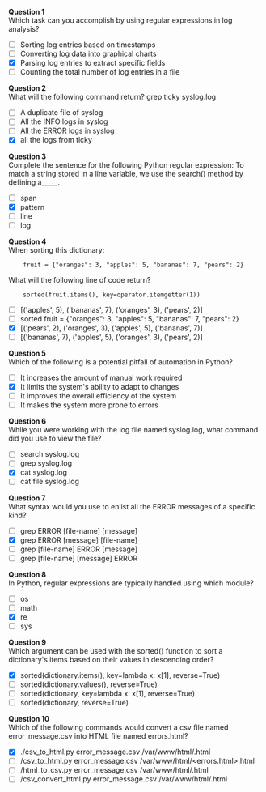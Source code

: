 **Question 1**<br>
Which task can you accomplish by using regular expressions in log analysis? 
- [ ] Sorting log entries based on timestamps
- [ ] Converting log data into graphical charts
- [x] Parsing log entries to extract specific fields
- [ ] Counting the total number of log entries in a file

**Question 2**<br>
What will the following command return?
	grep ticky syslog.log
- [ ] A duplicate file of syslog 
- [ ] All the INFO logs in syslog
- [ ] All the ERROR logs in syslog
- [x] all the logs from ticky

**Question 3**<br>
Complete the sentence for the following Python regular expression: To match a string stored in a line variable, we use the search() method by defining a_____.
- [ ] span
- [x] pattern
- [ ] line
- [ ] log

**Question 4**<br>
When sorting this dictionary:
```
	fruit = {"oranges": 3, "apples": 5, "bananas": 7, "pears": 2}
```
What will the following line of code return?
```
	sorted(fruit.items(), key=operator.itemgetter(1))
```
- [ ] [('apples', 5), ('bananas', 7), ('oranges', 3), ('pears', 2)]
- [ ] sorted fruit = {"oranges": 3, "apples": 5, "bananas": 7, "pears": 2}
- [x] [('pears', 2), ('oranges', 3), ('apples', 5), ('bananas', 7)]
- [ ] [('bananas', 7), ('apples', 5), ('oranges', 3), ('pears', 2)]

**Question 5**<br>
Which of the following is a potential pitfall of automation in Python? 
- [ ] It increases the amount of manual work required
- [x] It limits the system's ability to adapt to changes
- [ ] It improves the overall efficiency of the system
- [ ] It makes the system more prone to errors

**Question 6**<br>
While you were working with the log file named syslog.log, what command did you use to view the file? 
- [ ] search syslog.log
- [ ] grep syslog.log
- [x] cat syslog.log
- [ ] cat file syslog.log

**Question 7**<br>
What syntax would you use to enlist all the ERROR messages of a specific kind?
- [ ] grep ERROR [file-name] [message]
- [x] grep ERROR [message] [file-name]
- [ ] grep [file-name] ERROR [message]
- [ ] grep [file-name] [message] ERROR

**Question 8**<br>
In Python, regular expressions are typically handled using which module? 
- [ ] os
- [ ] math
- [x] re
- [ ] sys

**Question 9**<br>
Which argument can be used with the sorted() function to sort a dictionary's items based on their values in descending order? 
- [x] sorted(dictionary.items(), key=lambda x: x[1], reverse=True)
- [ ] sorted(dictionary.values(), reverse=True)
- [ ] sorted(dictionary, key=lambda x: x[1], reverse=True)
- [ ] sorted(dictionary, reverse=True)

**Question 10**<br>
Which of the following commands would convert a csv file named error_message.csv into HTML file named errors.html? 
- [x] ./csv_to_html.py error_message.csv /var/www/html/<errors>.html
- [ ] /csv_to_html.py error_message.csv /var/www/html/<errors.html>.html
- [ ] /html_to_csv.py error_message.csv /var/www/html/<errors>.html
- [ ] /csv_convert_html.py error_message.csv /var/www/html/<errors>.html
